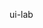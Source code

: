 <!--     ___                        ___       ___           ___     
     /  /\           ___        /  /\     /  /\         /  /\    
    /  /:/          /__/\      /  /:/    /  /::\       /  /::\   
   /  /:/           \__\:\    /  /:/    /  /:/\:\     /  /:/\:\  
  /  /:/            /  /::\  /  /:/    /  /::\ \:\   /  /::\ \:\ 
 /__/:/     /\   __/  /:/\/ /__/:/    /__/:/\:\_\:\ /__/:/\:\_\:|
 \  \:\    /:/  /__/\/:/~~  \  \:\    \__\/  \:\/:/ \  \:\ \:\/:/
  \  \:\  /:/   \  \::/      \  \:\        \__\::/   \  \:\_\::/ 
   \  \:\/:/     \  \:\       \  \:\       /  /:/     \  \:\/:/  
    \  \::/       \__\/        \  \:\     /__/:/       \__\::/   
     \__\/                      \__\/     \__\/            ~~  -->
ui-lab
